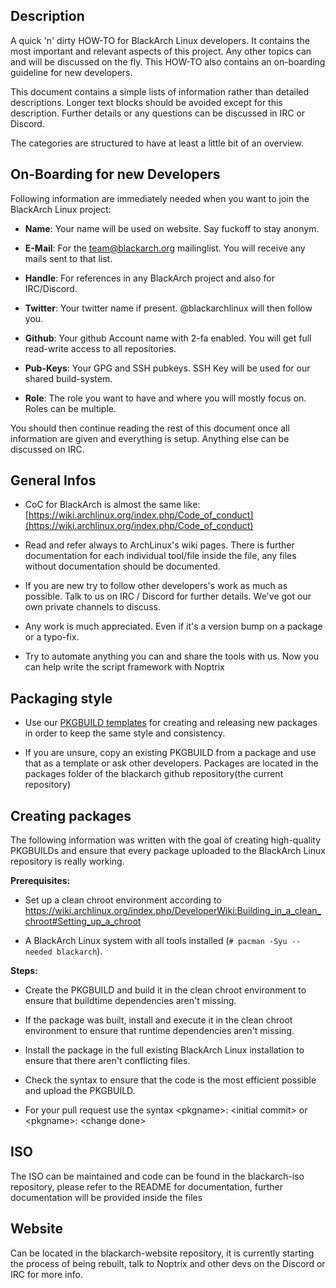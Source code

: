 ## Description

A quick 'n' dirty HOW-TO for BlackArch Linux developers. It contains the most
important and relevant aspects of this project. Any other topics can and will be
discussed on the fly. This HOW-TO also contains an on-boarding guideline for
new developers.

This document contains a simple lists of information rather than detailed
descriptions. Longer text blocks should be avoided except for this description.
Further details or any questions can be discussed in IRC or Discord.

The categories are structured to have at least a little bit of an overview.


## On-Boarding for new Developers

Following information are immediately needed when you want to join the BlackArch
Linux project:

- **Name**: Your name will be used on website. Say fuckoff to stay anonym.

- **E-Mail**: For the team@blackarch.org mailinglist. You will receive any mails
sent to that list.

- **Handle**: For references in any BlackArch project and also for IRC/Discord.

- **Twitter**: Your twitter name if present. @blackarchlinux will then follow
you.

- **Github**: Your github Account name with 2-fa enabled. You will get full
read-write access to all repositories.

- **Pub-Keys**: Your GPG and SSH pubkeys. SSH Key will be used for our shared
build-system.

- **Role**: The role you want to have and where you will mostly focus on. Roles
can be multiple.

You should then continue reading the rest of this document once all information
are given and everything is setup. Anything else can be discussed on IRC.


## General Infos

- CoC for BlackArch is almost the same like:
[https://wiki.archlinux.org/index.php/Code_of_conduct](https://wiki.archlinux.org/index.php/Code_of_conduct)

- Read and refer always to ArchLinux's wiki pages. There is further documentation for each individual tool/file inside the file, any files without documentation should be documented.

- If you are new try to follow other developers's work as much as possible. Talk
  to us on IRC / Discord for further details. We've got our own private channels
  to discuss.

- Any work is much appreciated. Even if it's a version bump on a package or a
  typo-fix.

- Try to automate anything you can and share the tools with us. Now you can help write the script framework with Noptrix


## Packaging style

- Use our [PKGBUILD templates](https://github.com/BlackArch/blackarch-pkgbuilds)
  for creating and releasing new packages in order to keep the same style and
  consistency.

- If you are unsure, copy an existing PKGBUILD from a package and use that as a
  template or ask other developers. Packages are located in the packages folder of the blackarch github repository(the current repository)


## Creating packages


The following information was written with the goal of creating high-quality PKGBUILDs and ensure that every package uploaded to the BlackArch Linux repository is really working.

**Prerequisites:**

- Set up a clean chroot environment according to https://wiki.archlinux.org/index.php/DeveloperWiki:Building_in_a_clean_chroot#Setting_up_a_chroot

- A BlackArch Linux system with all tools installed (`# pacman -Syu --needed blackarch`).

**Steps:**

- Create the PKGBUILD and build it in the clean chroot environment to ensure that buildtime dependencies aren't missing.

- If the package was built, install and execute it in the clean chroot environment to ensure that runtime dependencies aren't missing.

- Install the package in the full existing BlackArch Linux installation to ensure that there aren't conflicting files.

- Check the syntax to ensure that the code is the most efficient possible and upload the PKGBUILD.

- For your pull request use the syntax \<pkgname\>: \<initial commit\> or \<pkgname\>: \<change done\>

## ISO

The ISO can be maintained and code can be found in the blackarch-iso repository, please refer to the README for documentation, further documentation will be provided inside the files


## Website

Can be located in the blackarch-website repository, it is currently starting the process of being rebuilt, talk to Noptrix and other devs on the Discord or IRC for more info.
